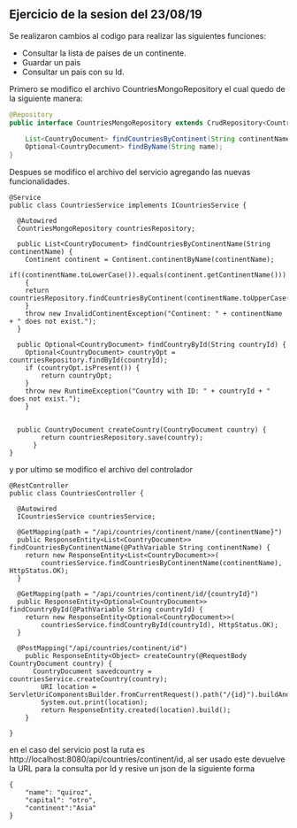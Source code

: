 ## Ejercicio de la sesion del 23/08/19

Se realizaron cambios al codigo para realizar las siguientes funciones:
- Consultar la lista de paises de un continente.
- Guardar un pais
- Consultar un pais con su Id.

Primero se modifico el archivo CountriesMongoRepository el cual quedo de la siguiente manera:

```java
@Repository
public interface CountriesMongoRepository extends CrudRepository<CountryDocument, String> {

	List<CountryDocument> findCountriesByContinent(String continentName);
	Optional<CountryDocument> findByName(String name);
}

```

Despues se modifico el archivo del servicio agregando las nuevas funcionalidades.

```
@Service
public class CountriesService implements ICountriesService {

  @Autowired
  CountriesMongoRepository countriesRepository;
  
  public List<CountryDocument> findCountriesByContinentName(String continentName) {
    Continent continent = Continent.continentByName(continentName);
    if((continentName.toLowerCase()).equals(continent.getContinentName()))
    {
    return countriesRepository.findCountriesByContinent(continentName.toUpperCase());
    }
    throw new InvalidContinentException("Continent: " + continentName + " does not exist.");
  }
  
  public Optional<CountryDocument> findCountryById(String countryId) {
	Optional<CountryDocument> countryOpt =  countriesRepository.findById(countryId);
	if (countryOpt.isPresent()) {
		return countryOpt;
	}
	throw new RuntimeException("Country with ID: " + countryId + " does not exist.");
	}
	

  public CountryDocument createCountry(CountryDocument country) {
	    return countriesRepository.save(country);
	  }
}
```


y por ultimo se modifico el archivo del controlador

```
@RestController
public class CountriesController {

  @Autowired
  ICountriesService countriesService;

  @GetMapping(path = "/api/countries/continent/name/{continentName}")
  public ResponseEntity<List<CountryDocument>> findCountriesByContinentName(@PathVariable String continentName) {
    return new ResponseEntity<List<CountryDocument>>(
        countriesService.findCountriesByContinentName(continentName), HttpStatus.OK);
  }
  
  @GetMapping(path = "/api/countries/continent/id/{countryId}")
  public ResponseEntity<Optional<CountryDocument>> findCountryById(@PathVariable String countryId) {
    return new ResponseEntity<Optional<CountryDocument>>(
        countriesService.findCountryById(countryId), HttpStatus.OK);
  }

  @PostMapping("/api/countries/continent/id")
	public ResponseEntity<Object> createCountry(@RequestBody CountryDocument country) {
	  CountryDocument savedcountry = countriesService.createCountry(country);
		URI location = ServletUriComponentsBuilder.fromCurrentRequest().path("/{id}").buildAndExpand(savedcountry.getId()).toUri();
		System.out.print(location);
		return ResponseEntity.created(location).build();
	}
  
}
```
en el caso del servicio post la ruta es http://localhost:8080/api/countries/continent/id, al ser usado este devuelve la URL para la consulta por Id y resive un json de la siguiente forma

```
{
    "name": "quiroz",
    "capital": "otro",
    "continent":"Asia"
}

```
